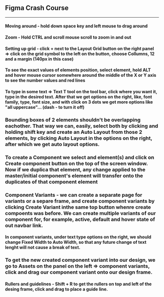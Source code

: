 ## Figma Crash Course
___

#### Moving around - hold down space key and left mouse to drag around

#### Zoom - Hold CTRL and scroll mouse scroll to zoom in and out

#### Setting up grid - click + next to the Layout Grid button on the right panel => click on the grid symbol to the left on the button, choose Collumns, 12 and a margin (140px in this case)

#### To see the exact values of elements position, select element, hold ALT and hover mouse cursor somewhere around the middle of the X or Y axis to see the number values and red lines

#### To type in some text => Text T tool on the tool bar, click where you want it, type in the desired text. After that we get options on the right, like, font family, type, font size, and with click on 3 dots we get more options like "all uppercase"... (dash - to turn it off)

### Bounding boxes of 2 elements shouldn't be overlapping eachother. That way we can, easily, select both by clicking and holding shift key and create an Auto Layout from those 2 elements, by clicking Auto Layout in the options on the right, after which we get auto layout options.

### To create a Component we select and element(s) and click on Create component button on the top of the screen window. Now if we duplica that element, any change applied to the master/initial component's element will transfer onto the duplicates of that component element

### Component Variants - we can create a separate page for variants or a separe frame, and create component variants by clicking Create Variant inthe same top button whenre create compoents was before. We can create multiple variants of our component for, for example, active, default and hover state of out navbar link.
#### In component variants, under text type options on the right, we should change Fixed Width to Auto Width, so that any future change of text lenght will not cause a break of text.
### To get the new created component variant into our design, we go to Assets on the panel on the left => component variants, click and drag our component variant onto our design frame.

#### Rullers and guidelines - Shift + R to get the rullers on top and left of the desing frame, click and drag to place a guide line.